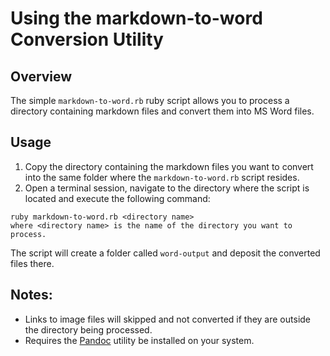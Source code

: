 # Using the markdown-to-word Conversion Utility

## Overview

The simple `markdown-to-word.rb` ruby script allows you to process a directory containing markdown files and convert them into MS Word files.

## Usage

1. Copy the directory containing the markdown files you want to convert into the same folder where the `markdown-to-word.rb` script resides.
2. Open a terminal session, navigate to the directory where the script is located and execute the following command:

~~~
ruby markdown-to-word.rb <directory name>
where <directory name> is the name of the directory you want to process.
~~~

The script will create a folder called `word-output` and deposit the converted files there.

## Notes:

* Links to image files will skipped and not converted if they are outside the directory being processed.
* Requires the [Pandoc](http://pandoc.org/) utility be installed on your system.
